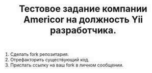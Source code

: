 <p align="center">
    <h1 align="center">Тестовое задание компании Americor на должность Yii разработчика.</h1>
    <br>
</p>


1. Сделать fork репозитария.
2. Отрефакторить существующий код.
3. Прислать ссылку на ваш fork в личном сообщении.
